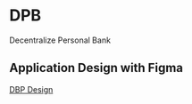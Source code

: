 # DPB
Decentralize Personal Bank

## Application Design with Figma
<a href="https://www.figma.com/file/QFc5f2cUxDFwdtKMiMcxDP/Decentralize-Personal-Bank?node-id=0%3A1&t=mcIA7KnNfLAn8T1g-1"> DBP Design </a>
